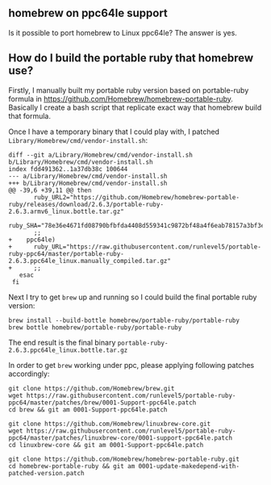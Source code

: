 ## homebrew on ppc64le support

Is it possible to port homebrew to Linux ppc64le? The answer is yes.

## How do I build the portable ruby that homebrew use?

Firstly, I manually built my portable ruby version based on portable-ruby formula in https://github.com/Homebrew/homebrew-portable-ruby. Basically I create a bash script that replicate exact way that homebrew build that formula.

Once I have a temporary binary that I could play with, I patched `Library/Homebrew/cmd/vendor-install.sh`:

```
diff --git a/Library/Homebrew/cmd/vendor-install.sh b/Library/Homebrew/cmd/vendor-install.sh
index fdd491362..1a37db38c 100644
--- a/Library/Homebrew/cmd/vendor-install.sh
+++ b/Library/Homebrew/cmd/vendor-install.sh
@@ -39,6 +39,11 @@ then
       ruby_URL2="https://github.com/Homebrew/homebrew-portable-ruby/releases/download/2.6.3/portable-ruby-2.6.3.armv6_linux.bottle.tar.gz"
       ruby_SHA="78e36e4671fd08790bfbfda4408d559341c9872bf48a4f6eab78157a3bf3efa6"
       ;;
+    ppc64le)
+      ruby_URL="https://raw.githubusercontent.com/runlevel5/portable-ruby-ppc64/master/portable-ruby-2.6.3.ppc64le_linux.manually_compiled.tar.gz"
+      ;;
   esac
 fi
```

Next I try to get `brew` up and running so I could build the final portable ruby version:

```
brew install --build-bottle homebrew/portable-ruby/portable-ruby
brew bottle homebrew/portable-ruby/portable-ruby
```

The end result is the final binary `portable-ruby-2.6.3.ppc64le_linux.bottle.tar.gz`

In order to get `brew` working under ppc, please applying following patches accordingly:

```
git clone https://github.com/Homebrew/brew.git
wget https://raw.githubusercontent.com/runlevel5/portable-ruby-ppc64/master/patches/brew/0001-Support-ppc64le.patch
cd brew && git am 0001-Support-ppc64le.patch

git clone https://github.com/Homebrew/linuxbrew-core.git
wget https://raw.githubusercontent.com/runlevel5/portable-ruby-ppc64/master/patches/linuxbrew-core/0001-support-ppc64le.patch
cd linuxbrew-core && git am 0001-Support-ppc64le.patch

git clone https://github.com/Homebrew/homebrew-portable-ruby.git
cd homebrew-portable-ruby && git am 0001-update-makedepend-with-patched-version.patch
```